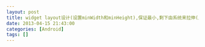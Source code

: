 ```yaml
---
layout: post
title: widget layout设计(设置minWidth和minHeight),保证最小,剩下由系统来拉伸(成若干格)
date: 2013-04-15 21:43:00
categories: [Android]
tags: []
---
```

           